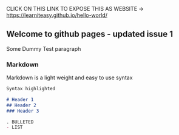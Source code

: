 CLICK ON THIS LINK TO EXPOSE THIS AS WEBSITE -> https://learniteasy.github.io/hello-world/
## Welcome to github pages - updated issue 1

Some Dummy Test paragraph

### Markdown

Markdown is a light weight and easy to use syntax

```markdown
Syntax highlighted

# Header 1
## Header 2
### Header 3

. BULLETED
- LIST

